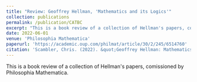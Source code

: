 ```yaml
---
title: "Review: Geoffrey Hellman, 'Mathematics and its Logics'"
collection: publications
permalink: /publication/CATBC
excerpt: "This is a book review of a collection of Hellman's papers, comissioned by Philosophia Mathematica."
date: 2022-06-01
venue: 'Philosophia Mathematica'
paperurl: 'https://academic.oup.com/philmat/article/30/2/245/6514760'
citation: 'Scambler, Chris. (2022). &quot;Geoffrey Hellman: Mathematics and its Logics.&quot; <i>Philosophia Mathematica</i>. 30 (2), 245-255.'
---
```

This is a book review of a collection of Hellman's papers, comissioned by Philosophia Mathematica.
